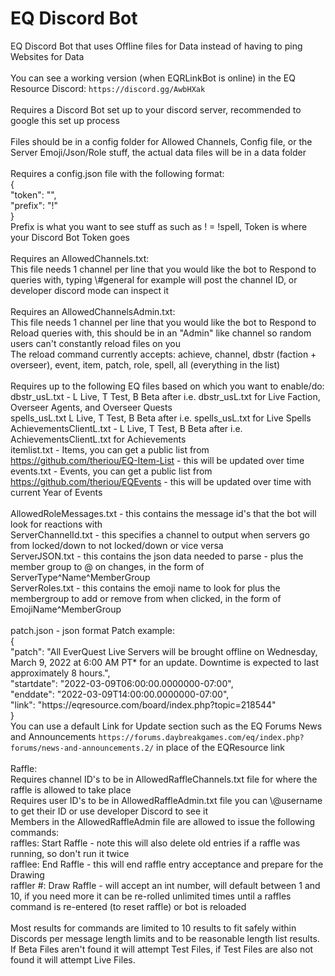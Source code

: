 # EQ Discord Bot
EQ Discord Bot that uses Offline files for Data instead of having to ping Websites for Data\
\
You can see a working version (when EQRLinkBot is online) in the EQ Resource Discord: `https://discord.gg/AwbHXak`\
\
Requires a Discord Bot set up to your discord server, recommended to google this set up process\
\
Files should be in a config folder for Allowed Channels, Config file, or the Server Emoji/Json/Role stuff, the actual data files will be in a data folder\
\
Requires a config.json file with the following format:\
{\
  "token": "",\
  "prefix": "!"\
}\
Prefix is what you want to see stuff as such as ! = !spell, Token is where your Discord Bot Token goes\
\
Requires an AllowedChannels.txt:\
This file needs 1 channel per line that you would like the bot to Respond to queries with, typing \\#general for example will post the channel ID, or developer discord mode can inspect it\
\
Requires an AllowedChannelsAdmin.txt:\
This file needs 1 channel per line that you would like the bot to Respond to Reload queries with, this should be in an "Admin" like channel so random users can't constantly reload files on you\
The reload command currently accepts: achieve, channel, dbstr (faction + overseer), event, item, patch, role, spell, all (everything in the list)\
\
Requires up to the following EQ files based on which you want to enable/do:\
dbstr_usL.txt - L Live, T Test, B Beta after i.e. dbstr_usL.txt for Live Faction, Overseer Agents, and Overseer Quests\
spells_usL.txt L Live, T Test, B Beta after i.e. spells_usL.txt for Live Spells\
AchievementsClientL.txt - L Live, T Test, B Beta after i.e. AchievementsClientL.txt for Achievements\
itemlist.txt - Items, you can get a public list from https://github.com/theriou/EQ-Item-List - this will be updated over time\
events.txt - Events, you can get a public list from https://github.com/theriou/EQEvents - this will be updated over time with current Year of Events\
\
AllowedRoleMessages.txt - this contains the message id's that the bot will look for reactions with\
ServerChannelId.txt - this specifies a channel to output when servers go from locked/down to not locked/down or vice versa\
ServerJSON.txt - this contains the json data needed to parse - plus the member group to @ on changes, in the form of ServerType^Name^MemberGroup\
ServerRoles.txt - this contains the emoji name to look for plus the membergroup to add or remove from when clicked, in the form of EmojiName^MemberGroup\
\
patch.json - json format Patch example:\
{\
"patch": "All EverQuest Live Servers will be brought offline on Wednesday, March 9, 2022 at 6:00 AM PT* for an update. Downtime is expected to last approximately 8 hours.",\
"startdate": "2022-03-09T06:00:00.0000000-07:00",\
"enddate": "2022-03-09T14:00:00.0000000-07:00",\
"link": "https:\/\/eqresource.com\/board\/index.php?topic=218544"\
}\
You can use a default Link for Update section such as the EQ Forums News and Announcements `https://forums.daybreakgames.com/eq/index.php?forums/news-and-announcements.2/` in place of the EQResource link\
\
Raffle:\
Requires channel ID's to be in AllowedRaffleChannels.txt file for where the raffle is allowed to take place\
Requires user ID's to be in AllowedRaffleAdmin.txt file you can \\@username to get their ID or use developer Discord to see it\
Members in the AllowedRaffleAdmin file are allowed to issue the following commands:\
raffles: Start Raffle - note this will also delete old entries if a raffle was running, so don't run it twice\
rafflee: End Raffle - this will end raffle entry acceptance and prepare for the Drawing\
raffler #: Draw Raffle - will accept an int number, will default between 1 and 10, if you need more it can be re-rolled unlimited times until a raffles command is re-entered (to reset raffle) or bot is reloaded\
\
Most results for commands are limited to 10 results to fit safely within Discords per message length limits and to be reasonable length list results.
\
If Beta Files aren't found it will attempt Test Files, if Test Files are also not found it will attempt Live Files.
